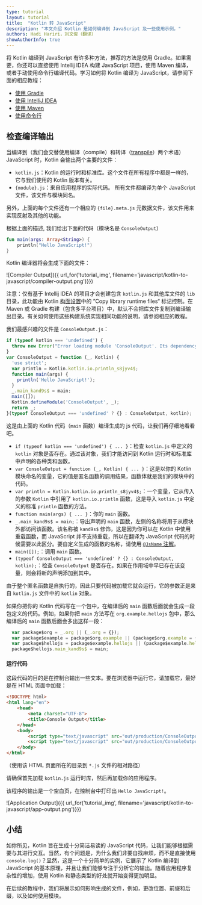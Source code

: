 ```yaml
---
type: tutorial
layout: tutorial
title:  "Kotlin 转 JavaScript"
description: "本文介绍 Kotlin 是如何编译到 JavaScript 及一些使用示例。"
authors: Hadi Hariri，刘文俊（翻译）
showAuthorInfo: true
---
```


将 Kotlin 编译到 JavaScript 有许多种方法，<!--
-->推荐的方法是使用 Gradle。如果需要，你还可以直接使用 Intellij IDEA 构建 JavaScript 项目，<!--
-->使用 Maven 编译，或者手动使用命令行编译代码。<!--
-->学习如何将 Kotlin 编译为 JavaScript，请参阅下面的相应教程：
 
* [使用 Gradle](../getting-started-gradle/getting-started-with-gradle.html)
* [使用 IntelliJ IDEA](../getting-started-idea/getting-started-with-intellij-idea.html)
* [使用 Maven](../getting-started-maven/getting-started-with-maven.html)
* [使用命令行](../getting-started-command-line/command-line-library-js.html)


## 检查编译输出

当编译到（我们会交替使用编译（compile）和转译（[transpile](https://en.wiktionary.org/wiki/transpile)）两个术语） JavaScript 时，Kotlin 会输出两个主要的文件：

* `kotlin.js`：Kotlin 的运行时和标准库。这个文件在所有程序中都是一样的，它与我们使用的 Kotlin 版本有关。
* `{module}.js`：来自应用程序的实际代码。 所有文件都编译为单个 JavaScript 文件，该文件与模块同名。

另外，上面的每个文件还有一个相应的 `{file}.meta.js` 元数据文件，该文件用来实现反射及其他的功能。

根据上面的描述, 我们给出下面的代码（模块名是 `ConsoleOutput`）

<div class="sample" markdown="1" data-target-platform="js" theme="idea">

```kotlin
fun main(args: Array<String>) {
    println("Hello JavaScript!")
}
```
</div>

Kotlin 编译器将会生成下面的文件：

   ![Compiler Output]({{ url_for('tutorial_img', filename='javascript/kotlin-to-javascript/compiler-output.png')}})
   
注意：仅有基于 Intellij IDEA 的项目才会创建包含 `kotlin.js` 和其他库文件的 `lib` 目录，此功能由 Kotlin [构面设置](https://www.jetbrains.com/help/idea/facets.html)中的 ”Copy library runtime files“ 标记控制。在 Maven 或 Gradle 构建（包含多平台项目）中，默认不会把库文件复制到编译输出目录。有关如何使用这些构建系统实现相同功能的说明，请参阅相应的教程。

我们最感兴趣的文件是 `ConsoleOutput.js`：

<div class="sample" markdown="1" theme="idea" mode="js">

```javascript
if (typeof kotlin === 'undefined') {
  throw new Error("Error loading module 'ConsoleOutput'. Its dependency 'kotlin' was not found. /* ... */");
}
var ConsoleOutput = function (_, Kotlin) {
  'use strict';
  var println = Kotlin.kotlin.io.println_s8jyv4$;
  function main(args) {
    println('Hello JavaScript!');
  }
  _.main_kand9s$ = main;
  main([]);
  Kotlin.defineModule('ConsoleOutput', _);
  return _;
}(typeof ConsoleOutput === 'undefined' ? {} : ConsoleOutput, kotlin);
```
</div>

这是由上面的 Kotlin 代码（`main` 函数）编译生成的 js 代码，让我们再仔细地看看吧。
* `if (typeof kotlin === 'undefined') { ... }`：检查 `kotlin.js` 中定义的 `kotlin` 对象是否存在。通过该对象，我们才能访问到 Kotlin 运行时和标准库中声明的各种类和函数。
* `var ConsoleOutput = function (_, Kotlin) { ... }`：这是以你的 Kotlin 模块命名的变量，它的值是匿名函数的调用结果，函数体就是我们的模块中的代码。
* `var println = Kotlin.kotlin.io.println_s8jyv4$;`：一个变量，它从传入的参数 `Kotlin` 中引用了 `kotlin.io.println` 函数，这是导入 `kotlin.js` 中定义的标准 `println` 函数的方法。
* `function main(args) { ... }`：你的 `main` 函数。
* `_.main_kand9s$ = main;`：导出声明的 `main` 函数，左侧的名称将用于从模块外部访问该函数。该名称被 `kand9s$` 修饰，<!--
-->这是因为你可以在 Kotlin 中使用重载函数，而 JavaScript 并不支持重载，所以在翻译为 JavaScript 代码的时候需要以此区分。<!--
-->要自定义生成的函数的名称，请使用 [`@JsName` 注解](/docs/reference/js-to-kotlin-interop.html#jsname-annotation)。
* `main([]);`：调用 `main` 函数。
* `(typeof ConsoleOutput === 'undefined' ? {} : ConsoleOutput, kotlin);`：检查 `ConsoleOutput` 是否存在。如果在作用域中早已存在该变量，则会将新的声明添加到其中。

由于整个匿名函数是自执行的，因此只要代码被加载它就会运行，它的参数正是来自 `kotlin.js` 文件中的 `kotlin` 对象。

如果你把你的 Kotlin 代码写在一个包中，在编译后的 `main` 函数后面就会生成一段包定义的代码。例如，如果你把 `main` 方法写在 `org.example.hellojs` 包中，那么编译后的 `main` 函数后面会多出这样一段：

<div class="sample" markdown="1" theme="idea" mode="js">

```javascript
  var package$org = _.org || (_.org = {});
  var package$example = package$org.example || (package$org.example = {});
  var package$hellojs = package$example.hellojs || (package$example.hellojs = {});
  package$hellojs.main_kand9s$ = main;
```
</div>

#### 运行代码

这段代码的目的是在控制台输出一些文本。要在浏览器中运行它，请加载它，最好是在 HTML 页面中加载：

<div class="sample" markdown="1" theme="idea" mode="xml" auto-indent="false">

```html
<!DOCTYPE html>
<html lang="en">
    <head>
        <meta charset="UTF-8">
        <title>Console Output</title>
    </head>
    <body>
        <script type="text/javascript" src="out/production/ConsoleOutput/lib/kotlin.js"></script>
        <script type="text/javascript" src="out/production/ConsoleOutput/ConsoleOutput.js"></script>
    </body>
</html>
```
</div>

（使用该 HTML 页面所在的目录到 `*.js` 文件的相对路径）

请确保首先加载 `kotlin.js` 运行时库，然后再加载你的应用程序。

该程序的输出是一个空白页，在控制台中打印出 `Hello JavaScript!`。

   ![Application Output]({{ url_for('tutorial_img', filename='javascript/kotlin-to-javascript/app-output.png')}})

## 小结

如你所见，Kotlin 旨在生成十分简洁易读的 JavaScript 代码，让我们能够根据需要与其进行交互。当然，有个问题是，为什么我们非要自找麻烦，<!--
-->而不是直接使用 `console.log()`？显然，这是一个十分简单的实例，它展示了 Kotlin 编译到 JavaScript 的基本原理，并且让我们能够专注于分析它的输出。<!--
-->随着应用程序复杂性的增加，使用 Kotlin 和静态类型的好处就开始变得更加明显。

在后续的教程中，我们将展示如何影响生成的文件，例如，更改位置、前缀和后缀，以及如何使用模块。
